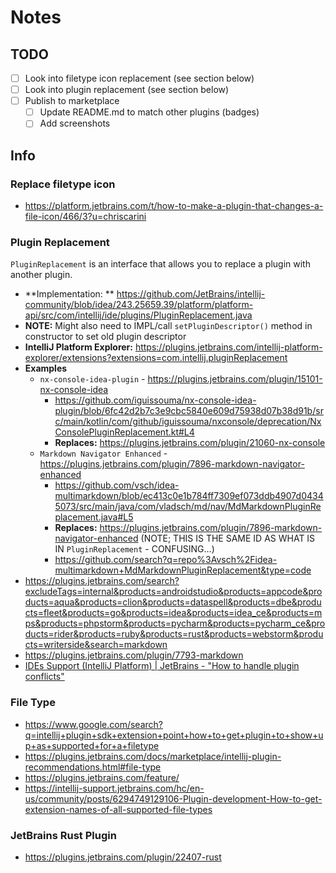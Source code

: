 # Notes

## TODO

- [ ] Look into filetype icon replacement (see section below)
- [ ] Look into plugin replacement (see section below)
- [ ] Publish to marketplace
    - [ ] Update README.md to match other plugins (badges)
    - [ ] Add screenshots

## Info

### Replace filetype icon

- https://platform.jetbrains.com/t/how-to-make-a-plugin-that-changes-a-file-icon/466/3?u=chriscarini

### Plugin Replacement

`PluginReplacement` is an interface that allows you to replace a plugin with another plugin.

- **Implementation:
  ** https://github.com/JetBrains/intellij-community/blob/idea/243.25659.39/platform/platform-api/src/com/intellij/ide/plugins/PluginReplacement.java
- **NOTE:** Might also need to IMPL/call `setPluginDescriptor()` method in constructor to set old plugin descriptor
- **IntelliJ Platform Explorer:** https://plugins.jetbrains.com/intellij-platform-explorer/extensions?extensions=com.intellij.pluginReplacement
- **Examples**
    - `nx-console-idea-plugin` - https://plugins.jetbrains.com/plugin/15101-nx-console-idea
        - https://github.com/iguissouma/nx-console-idea-plugin/blob/6fc42d2b7c3e9cbc5840e609d75938d07b38d91b/src/main/kotlin/com/github/iguissouma/nxconsole/deprecation/NxConsolePluginReplacement.kt#L4
        - **Replaces:** https://plugins.jetbrains.com/plugin/21060-nx-console
    - `Markdown Navigator Enhanced` - https://plugins.jetbrains.com/plugin/7896-markdown-navigator-enhanced
        - https://github.com/vsch/idea-multimarkdown/blob/ec413c0e1b784ff7309ef073ddb4907d04345073/src/main/java/com/vladsch/md/nav/MdMarkdownPluginReplacement.java#L5
        - **Replaces:** https://plugins.jetbrains.com/plugin/7896-markdown-navigator-enhanced (NOTE; THIS IS THE SAME ID AS WHAT IS IN `PluginReplacement` -
          CONFUSING...)
        - https://github.com/search?q=repo%3Avsch%2Fidea-multimarkdown+MdMarkdownPluginReplacement&type=code
- https://plugins.jetbrains.com/search?excludeTags=internal&products=androidstudio&products=appcode&products=aqua&products=clion&products=dataspell&products=dbe&products=fleet&products=go&products=idea&products=idea_ce&products=mps&products=phpstorm&products=pycharm&products=pycharm_ce&products=rider&products=ruby&products=rust&products=webstorm&products=writerside&search=markdown
- https://plugins.jetbrains.com/plugin/7793-markdown
- [IDEs Support (IntelliJ Platform) | JetBrains - "How to handle plugin conflicts"](https://intellij-support.jetbrains.com/hc/en-us/community/posts/360007078259-How-to-handle-plugin-conflicts)

### File Type

- https://www.google.com/search?q=intellij+plugin+sdk+extension+point+how+to+get+plugin+to+show+up+as+supported+for+a+filetype
- https://plugins.jetbrains.com/docs/marketplace/intellij-plugin-recommendations.html#file-type
- https://plugins.jetbrains.com/feature/
- https://intellij-support.jetbrains.com/hc/en-us/community/posts/6294749129106-Plugin-development-How-to-get-extension-names-of-all-supported-file-types

### JetBrains Rust Plugin

- https://plugins.jetbrains.com/plugin/22407-rust